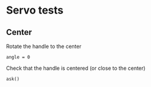 # Servo tests

## Center

Rotate the handle to the center

    angle = 0

Check that the handle is centered (or close to the center)

    ask()

